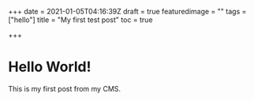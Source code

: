 +++
date = 2021-01-05T04:16:39Z
draft = true
featuredimage = ""
tags = ["hello"]
title = "My first test post"
toc = true

+++
# Hello World! 

This is my first post from my CMS.